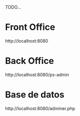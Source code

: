TODO...

# Front Office
http://localhost:8080

# Back Office
http://localhost:8080/ps-admin

# Base de datos
http://localhost:8080/adminer.php